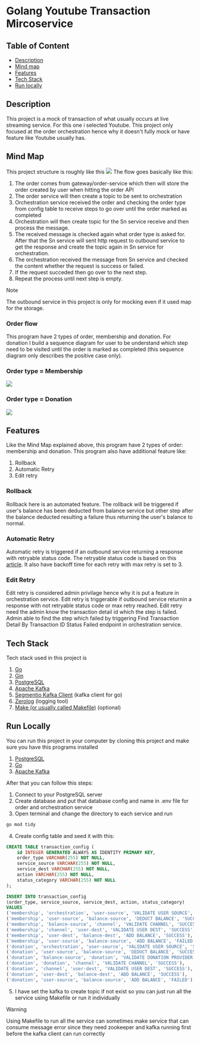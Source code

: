 # Golang Youtube Transaction Mircoservice

## Table of Content
- [Description](#description)
- [Mind map](#mind-map)
- [Features](#features)
- [Tech Stack](#tech-stack)
- [Run locally](#run-locally)

## Description
This project is a mock of transaction of what usually occurs at live streaming service. For this one i selected Youtube. This project only focused at the order orchestration hence why it doesn't fully mock or have feature like Youtube usually has.

## Mind Map
This project structure is roughly like this
<img src="Diagram/Picture1.jpg">
The flow goes basically like this:
1. The order comes from gateway/order-service which then will store the order created by user when hitting the order API
2. The order service will then create a topic to be sent to orchestration
3. Orchestration service received the order and checking the order type from config table to receive steps to go over until the order marked as completed
4. Orchestration will then create topic for the Sn service receive and then process the message.
5. The received message is checked again what order type is asked for. After that the Sn service will sent http request to outbound service to get the response and create the topic again in Sn service for orchestration.
6. The orchestration received the message from Sn service and checked the content whether the request is success or failed.
7. If the request succeded then go over to the next step.
8. Repeat the process until next step is empty.

> [!NOTE]
> The outbound service in this project is only for mocking even if it used map for the storage.

### Order flow
This program have 2 types of order, membership and donation.
For donation I build a sequence diagram for user to be understand which step need to be visited until the order is marked as completed (this sequence diagram only describes the positive case only).

### Order type = Membership
<img src="Diagram/sequence membership success.png">

### Order type = Donation
<img src="Diagram/sequence donation success.png">

## Features
Like the Mind Map explained above, this program have 2 types of order: membership and donation. This program also have additional feature like:
1. Rollback
2. Automatic Retry
3. Edit retry

### Rollback
Rollback here is an automated feature. The rollback will be triggered if user's balance has been deducted from balance service but other step after the balance deducted resulting a failure thus returning the user's balance to normal.

### Automatic Retry
Automatic retry is triggered if an outbound service returning a response with retryable status code. The retryable status code is based on this [article](https://developer.doordash.com/en-US/docs/drive/reference/retry_pattern/). It also have backoff time for each retry with max retry is set to 3.

### Edit Retry
Edit retry is considered admin privilage hence why it is put a feature in orchestration service. Edit retry is triggerable if outbound service returnin a response with not retryable status code or max retry reached. Edit retry need the admin know the transaction detail id which the step is failed. Admin able to find the step which failed by triggering Find Transaction Detail By Transaction ID Status Failed endpoint in orchestration service.

## Tech Stack
Tech stack used in this project is
1. [Go](https://go.dev/)
2. [Gin](https://gin-gonic.com/)
3. [PostgreSQL](https://www.postgresql.org/)
4. [Apache Kafka](https://kafka.apache.org/)
5. [Segmentio Kafka Client](https://github.com/segmentio/kafka-go) (kafka client for go)
6. [Zerolog](https://github.com/rs/zerolog) (logging tool)
7. [Make (or usually called Makefile)](http://ftp.gnu.org/gnu/make/) (optional)

## Run Locally
You can run this project in your computer by cloning this project and make sure you have this programs installed
1. [PostgreSQL](https://www.postgresql.org/)
2. [Go](https://go.dev/)
3. [Apache Kafka](https://kafka.apache.org/)

After that you can follow this steps:
1. Connect to your PostgreSQL server
2. Create database and put that database config and name in .env file for order and orchestration service
3. Open terminal and change the directory to each service and run
```bash
go mod tidy
```
4. Create config table and seed it with this:
```sql
CREATE TABLE transaction_config (
	id INTEGER GENERATED ALWAYS AS IDENTITY PRIMARY KEY,
	order_type VARCHAR(255) NOT NULL,
	service_source VARCHAR(255) NOT NULL,
	service_dest VARCHAR(255) NOT NULL,
	action VARCHAR(255) NOT NULL,
	status_category VARCHAR(255) NOT NULL
);

INSERT INTO transaction_config
(order_type, service_source, service_dest, action, status_category)
VALUES
('membership', 'orchestration', 'user-source', 'VALIDATE USER SOURCE', 'SUCCESS'),
('membership', 'user-source', 'balance-source', 'DEDUCT BALANCE', 'SUCCESS'),
('membership', 'balance-source', 'channel', 'VALIDATE CHANNEL', 'SUCCESS'),
('membership', 'channel', 'user-dest', 'VALIDATE USER DEST', 'SUCCESS'),
('membership', 'user-dest', 'balance-dest', 'ADD BALANCE', 'SUCCESS'),
('membership', 'user-source', 'balance-source', 'ADD BALANCE', 'FAILED'),
('donation', 'orchestration', 'user-source', 'VALIDATE USER SOURCE', 'SUCCESS'),
('donation', 'user-source', 'balance-source', 'DEDUCT BALANCE', 'SUCCESS'),
('donation', 'balance-source', 'donation', 'VALIDATE DONATION PROVIDER', 'SUCCESS'),
('donation', 'donation', 'channel', 'VALIDATE CHANNEL', 'SUCCESS'),
('donation', 'channel', 'user-dest', 'VALIDATE USER DEST', 'SUCCESS'),
('donation', 'user-dest', 'balance-dest', 'ADD BALANCE', 'SUCCESS'),
('donation', 'user-source', 'balance-source', 'ADD BALANCE', 'FAILED'),
```
5. I have set the kafka to create topic if not exist so you can just run all the service using Makefile or run it individually
> [!WARNING]
> Using Makefile to run all the service can sometimes make service that can consume message error since they need zookeeper and kafka running first before the kafka client can run correctly
